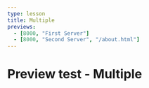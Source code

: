 ```yaml
---
type: lesson
title: Multiple
previews:
  - [8000, "First Server"]
  - [8000, "Second Server", "/about.html"]
---
```


# Preview test - Multiple
